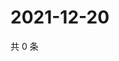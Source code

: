 # 2021-12-20

共 0 条

<!-- BEGIN WEIBO -->
<!-- 最后更新时间 Mon Dec 20 2021 11:02:20 GMT+0800 (China Standard Time) -->

<!-- END WEIBO -->
